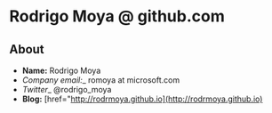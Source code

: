 # Rodrigo Moya @ github.com

## About
* __Name:__ Rodrigo Moya
* _Company email:__ romoya at microsoft.com
* _Twitter__ @rodrigo_moya
* __Blog:__ [href="http://rodrmoya.github.io](http://rodrmoya.github.io)
